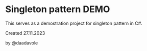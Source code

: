 # Singleton pattern DEMO
This serves as a demostration project for singleton pattern in C#.

Created 27.11.2023

by @daadavole
